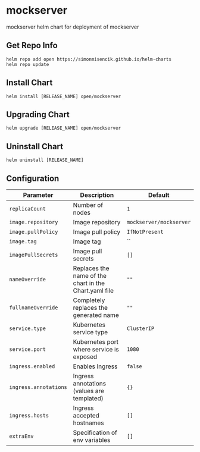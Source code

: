 # mockserver

mockserver helm chart for deployment of mockserver

## Get Repo Info

```console
helm repo add open https://simonmisencik.github.io/helm-charts
helm repo update
```

## Install Chart

```console
helm install [RELEASE_NAME] open/mockserver
```

## Upgrading Chart

```console
helm upgrade [RELEASE_NAME] open/mockserver
```

## Uninstall Chart

```console
helm uninstall [RELEASE_NAME]
```

## Configuration

| Parameter | Description | Default |
|-----------|-------------|---------|
| `replicaCount` | Number of nodes | `1` |
| `image.repository` | Image repository | `mockserver/mockserver` |
| `image.pullPolicy` | Image pull policy | `IfNotPresent` |
| `image.tag` | Image tag | `` |
| `imagePullSecrets` | Image pull secrets | `[]` |
| `nameOverride` | Replaces the name of the chart in the Chart.yaml file | `""` |
| `fullnameOverride` |  Completely replaces the generated name | `""` |
| `service.type` | Kubernetes service type | `ClusterIP` |
| `service.port` | Kubernetes port where service is exposed | `1080` |
| `ingress.enabled` | Enables Ingress | `false` |
| `ingress.annotations` | Ingress annotations (values are templated) | `{}` |
| `ingress.hosts` | Ingress accepted hostnames  | `[]` |
| `extraEnv` | Specification of env variables  | `[]` |
